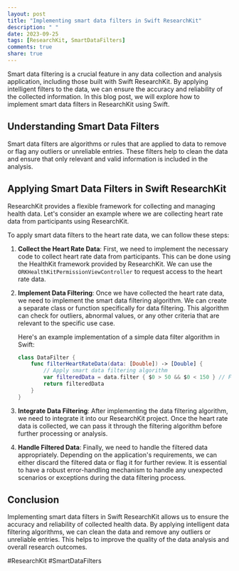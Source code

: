 ```yaml
---
layout: post
title: "Implementing smart data filters in Swift ResearchKit"
description: " "
date: 2023-09-25
tags: [ResearchKit, SmartDataFilters]
comments: true
share: true
---
```


Smart data filtering is a crucial feature in any data collection and analysis application, including those built with Swift ResearchKit. By applying intelligent filters to the data, we can ensure the accuracy and reliability of the collected information. In this blog post, we will explore how to implement smart data filters in ResearchKit using Swift.

## Understanding Smart Data Filters
Smart data filters are algorithms or rules that are applied to data to remove or flag any outliers or unreliable entries. These filters help to clean the data and ensure that only relevant and valid information is included in the analysis.

## Applying Smart Data Filters in Swift ResearchKit
ResearchKit provides a flexible framework for collecting and managing health data. Let's consider an example where we are collecting heart rate data from participants using ResearchKit.

To apply smart data filters to the heart rate data, we can follow these steps:

1. **Collect the Heart Rate Data**: First, we need to implement the necessary code to collect heart rate data from participants. This can be done using the HealthKit framework provided by ResearchKit. We can use the `ORKHealthKitPermissionViewController` to request access to the heart rate data.

2. **Implement Data Filtering**: Once we have collected the heart rate data, we need to implement the smart data filtering algorithm. We can create a separate class or function specifically for data filtering. This algorithm can check for outliers, abnormal values, or any other criteria that are relevant to the specific use case.

    Here's an example implementation of a simple data filter algorithm in Swift:

    ```swift
    class DataFilter {
        func filterHeartRateData(data: [Double]) -> [Double] {
            // Apply smart data filtering algorithm
            var filteredData = data.filter { $0 > 50 && $0 < 150 } // Filter out any heart rates outside the normal range (50-150 bpm)
            return filteredData
        }
    }
    ```

3. **Integrate Data Filtering**: After implementing the data filtering algorithm, we need to integrate it into our ResearchKit project. Once the heart rate data is collected, we can pass it through the filtering algorithm before further processing or analysis.

4. **Handle Filtered Data**: Finally, we need to handle the filtered data appropriately. Depending on the application's requirements, we can either discard the filtered data or flag it for further review. It is essential to have a robust error-handling mechanism to handle any unexpected scenarios or exceptions during the data filtering process.

## Conclusion
Implementing smart data filters in Swift ResearchKit allows us to ensure the accuracy and reliability of collected health data. By applying intelligent data filtering algorithms, we can clean the data and remove any outliers or unreliable entries. This helps to improve the quality of the data analysis and overall research outcomes.

#ResearchKit #SmartDataFilters